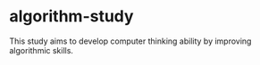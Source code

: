 # algorithm-study
This study aims to develop computer thinking ability by improving algorithmic skills.
